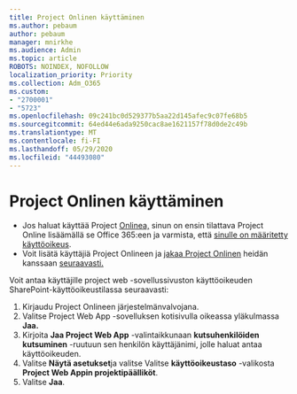 ```yaml
---
title: Project Onlinen käyttäminen
ms.author: pebaum
author: pebaum
manager: mnirkhe
ms.audience: Admin
ms.topic: article
ROBOTS: NOINDEX, NOFOLLOW
localization_priority: Priority
ms.collection: Adm_O365
ms.custom:
- "2700001"
- "5723"
ms.openlocfilehash: 09c241bc0d529377b5aa22d145afec9c07fe68b5
ms.sourcegitcommit: 64ed44e6ada9250cac8ae1621157f78d0de2c49b
ms.translationtype: MT
ms.contentlocale: fi-FI
ms.lasthandoff: 05/29/2020
ms.locfileid: "44493080"
---
```

# <a name="access-project-online"></a>Project Onlinen käyttäminen

- Jos haluat käyttää Project [Onlinea,](https://docs.microsoft.com/ProjectOnline/get-started-with-project-online) sinun on ensin tilattava Project Online lisäämällä se Office 365:een ja varmista, että [sinulle on määritetty käyttöoikeus](https://docs.microsoft.com/ProjectOnline/step-1-sign-up-for-project-online#next-make-sure-you-can-get-in).
- Voit lisätä käyttäjiä Project Onlineen ja [jakaa Project Onlinen](https://docs.microsoft.com/ProjectOnline/step-2-add-people-to-project-online#4-finally-share-project-online-with-the-people-you-added) heidän kanssaan [seuraavasti.](https://docs.microsoft.com/ProjectOnline/step-2-add-people-to-project-online)

Voit antaa käyttäjille project web -sovellussivuston käyttöoikeuden SharePoint-käyttöoikeustilassa seuraavasti:

1. Kirjaudu Project Onlineen järjestelmänvalvojana.
2. Valitse Project Web App -sovelluksen kotisivulla oikeassa yläkulmassa **Jaa.**
3. Kirjoita **Jaa Project Web App** -valintaikkunaan **kutsuhenkilöiden kutsuminen** -ruutuun sen henkilön käyttäjänimi, jolle haluat antaa käyttöoikeuden.
4. Valitse **Näytä asetukset**ja valitse Valitse **käyttöoikeustaso** -valikosta **Project Web Appin projektipäälliköt**.
5. Valitse **Jaa**.
